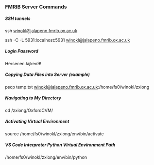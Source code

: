 ### FMRIB Server Commands
##### SSH tunnels
ssh winokl@jalapeno.fmrib.ox.ac.uk

ssh -C -L 5931:localhost:5931 winokl@jalapeno.fmrib.ox.ac.uk

##### Login Password
Hersenen.kijken9!

##### Copying Data Files into Server (example)
pscp temp.txt winokl@jalapeno.fmrib.ox.ac.uk:/home/fs0/winokl/zxiong

##### Navigating to My Directory
cd /zxiong/OxfordCVM/

##### Activating Virtual Environment
source /home/fs0/winokl/zxiong/env/bin/activate

##### VS Code Interpreter Python Virtual Environment Path
/home/fs0/winokl/zxiong/env/bin/python

